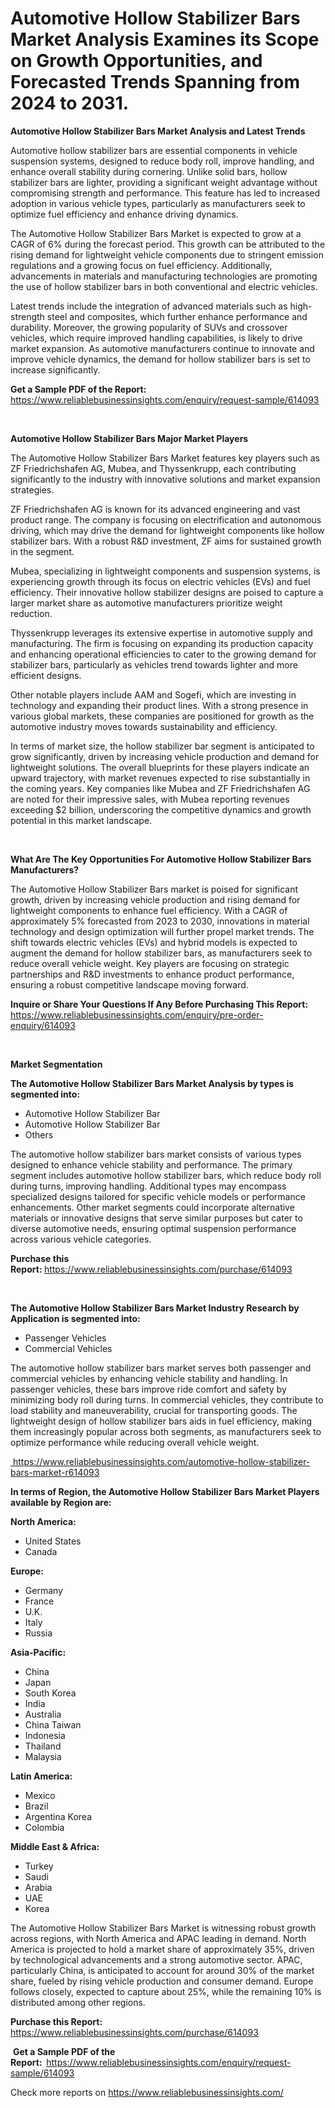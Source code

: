 <p><h1>Automotive Hollow Stabilizer Bars Market Analysis Examines its Scope on Growth Opportunities, and Forecasted Trends Spanning from 2024 to 2031.</h1></p><p><strong>Automotive Hollow Stabilizer Bars Market Analysis and Latest Trends</strong></p>
<p><p>Automotive hollow stabilizer bars are essential components in vehicle suspension systems, designed to reduce body roll, improve handling, and enhance overall stability during cornering. Unlike solid bars, hollow stabilizer bars are lighter, providing a significant weight advantage without compromising strength and performance. This feature has led to increased adoption in various vehicle types, particularly as manufacturers seek to optimize fuel efficiency and enhance driving dynamics. </p><p>The Automotive Hollow Stabilizer Bars Market is expected to grow at a CAGR of 6% during the forecast period. This growth can be attributed to the rising demand for lightweight vehicle components due to stringent emission regulations and a growing focus on fuel efficiency. Additionally, advancements in materials and manufacturing technologies are promoting the use of hollow stabilizer bars in both conventional and electric vehicles. </p><p>Latest trends include the integration of advanced materials such as high-strength steel and composites, which further enhance performance and durability. Moreover, the growing popularity of SUVs and crossover vehicles, which require improved handling capabilities, is likely to drive market expansion. As automotive manufacturers continue to innovate and improve vehicle dynamics, the demand for hollow stabilizer bars is set to increase significantly.</p></p>
<p><strong>Get a Sample PDF of the Report:&nbsp;</strong> <a href="https://www.reliablebusinessinsights.com/enquiry/request-sample/614093?utm_campaign=75&utm_medium=2&utm_source=Github&utm_content=ia&utm_term=27122024&utm_id=automotive-hollow-stabilizer-bars">https://www.reliablebusinessinsights.com/enquiry/request-sample/614093</a></p>
<p>&nbsp;</p>
<p><strong>Automotive Hollow Stabilizer Bars Major Market Players</strong></p>
<p><p>The Automotive Hollow Stabilizer Bars Market features key players such as ZF Friedrichshafen AG, Mubea, and Thyssenkrupp, each contributing significantly to the industry with innovative solutions and market expansion strategies. </p><p>ZF Friedrichshafen AG is known for its advanced engineering and vast product range. The company is focusing on electrification and autonomous driving, which may drive the demand for lightweight components like hollow stabilizer bars. With a robust R&D investment, ZF aims for sustained growth in the segment.</p><p>Mubea, specializing in lightweight components and suspension systems, is experiencing growth through its focus on electric vehicles (EVs) and fuel efficiency. Their innovative hollow stabilizer designs are poised to capture a larger market share as automotive manufacturers prioritize weight reduction.</p><p>Thyssenkrupp leverages its extensive expertise in automotive supply and manufacturing. The firm is focusing on expanding its production capacity and enhancing operational efficiencies to cater to the growing demand for stabilizer bars, particularly as vehicles trend towards lighter and more efficient designs.</p><p>Other notable players include AAM and Sogefi, which are investing in technology and expanding their product lines. With a strong presence in various global markets, these companies are positioned for growth as the automotive industry moves towards sustainability and efficiency.</p><p>In terms of market size, the hollow stabilizer bar segment is anticipated to grow significantly, driven by increasing vehicle production and demand for lightweight solutions. The overall blueprints for these players indicate an upward trajectory, with market revenues expected to rise substantially in the coming years. Key companies like Mubea and ZF Friedrichshafen AG are noted for their impressive sales, with Mubea reporting revenues exceeding $2 billion, underscoring the competitive dynamics and growth potential in this market landscape.</p></p>
<p>&nbsp;</p>
<p><strong>What Are The Key Opportunities For Automotive Hollow Stabilizer Bars Manufacturers?</strong></p>
<p><p>The Automotive Hollow Stabilizer Bars market is poised for significant growth, driven by increasing vehicle production and rising demand for lightweight components to enhance fuel efficiency. With a CAGR of approximately 5% forecasted from 2023 to 2030, innovations in material technology and design optimization will further propel market trends. The shift towards electric vehicles (EVs) and hybrid models is expected to augment the demand for hollow stabilizer bars, as manufacturers seek to reduce overall vehicle weight. Key players are focusing on strategic partnerships and R&D investments to enhance product performance, ensuring a robust competitive landscape moving forward.</p></p>
<p><strong>Inquire or Share Your Questions If Any Before Purchasing This Report:</strong> <a href="https://www.reliablebusinessinsights.com/enquiry/pre-order-enquiry/614093?utm_campaign=75&utm_medium=2&utm_source=Github&utm_content=ia&utm_term=27122024&utm_id=automotive-hollow-stabilizer-bars">https://www.reliablebusinessinsights.com/enquiry/pre-order-enquiry/614093</a></p>
<p>&nbsp;</p>
<p><strong>Market Segmentation</strong></p>
<p><strong>The Automotive Hollow Stabilizer Bars Market Analysis by types is segmented into:</strong></p>
<p><ul><li>Automotive Hollow Stabilizer Bar</li><li>Automotive Hollow Stabilizer Bar</li><li>Others</li></ul></p>
<p><p>The automotive hollow stabilizer bars market consists of various types designed to enhance vehicle stability and performance. The primary segment includes automotive hollow stabilizer bars, which reduce body roll during turns, improving handling. Additional types may encompass specialized designs tailored for specific vehicle models or performance enhancements. Other market segments could incorporate alternative materials or innovative designs that serve similar purposes but cater to diverse automotive needs, ensuring optimal suspension performance across various vehicle categories.</p></p>
<p><strong>Purchase this Report:&nbsp;</strong><a href="https://www.reliablebusinessinsights.com/purchase/614093?utm_campaign=75&utm_medium=2&utm_source=Github&utm_content=ia&utm_term=27122024&utm_id=automotive-hollow-stabilizer-bars">https://www.reliablebusinessinsights.com/purchase/614093</a></p>
<p>&nbsp;</p>
<p><strong>The Automotive Hollow Stabilizer Bars Market Industry Research by Application is segmented into:</strong></p>
<p><ul><li>Passenger Vehicles</li><li>Commercial Vehicles</li></ul></p>
<p><p>The automotive hollow stabilizer bars market serves both passenger and commercial vehicles by enhancing vehicle stability and handling. In passenger vehicles, these bars improve ride comfort and safety by minimizing body roll during turns. In commercial vehicles, they contribute to load stability and maneuverability, crucial for transporting goods. The lightweight design of hollow stabilizer bars aids in fuel efficiency, making them increasingly popular across both segments, as manufacturers seek to optimize performance while reducing overall vehicle weight.</p></p>
<p><a href="https://www.reliablebusinessinsights.com/automotive-hollow-stabilizer-bars-market-r614093?utm_campaign=75&utm_medium=2&utm_source=Github&utm_content=ia&utm_term=27122024&utm_id=automotive-hollow-stabilizer-bars">&nbsp;https://www.reliablebusinessinsights.com/automotive-hollow-stabilizer-bars-market-r614093</a></p>
<p><strong>In terms of Region, the Automotive Hollow Stabilizer Bars Market Players available by Region are:</strong></p>
<p>
    <p> <strong> North America: </strong>
        <ul>
            <li>United States</li>
            <li>Canada</li>
        </ul>
        </p> 
    <p> <strong> Europe: </strong>
        <ul>
            <li>Germany</li>
            <li>France</li>
            <li>U.K.</li>
            <li>Italy</li>
            <li>Russia</li>
        </ul>
        </p> 
    <p> <strong> Asia-Pacific: </strong>
        <ul>
            <li>China</li>
            <li>Japan</li>
            <li>South Korea</li>
            <li>India</li>
            <li>Australia</li>
            <li>China Taiwan</li>
            <li>Indonesia</li>
            <li>Thailand</li>
            <li>Malaysia</li>
        </ul>
        </p> 
    <p> <strong> Latin America: </strong>
        <ul>
            <li>Mexico</li>
            <li>Brazil</li>
            <li>Argentina Korea</li>
            <li>Colombia</li>
        </ul>
        </p> 
    <p> <strong> Middle East & Africa: </strong>
        <ul>
            <li>Turkey</li>
            <li>Saudi</li>
            <li>Arabia</li>
            <li>UAE</li>
            <li>Korea</li>
        </ul>
    </p>
    </p>
<p><p>The Automotive Hollow Stabilizer Bars Market is witnessing robust growth across regions, with North America and APAC leading in demand. North America is projected to hold a market share of approximately 35%, driven by technological advancements and a strong automotive sector. APAC, particularly China, is anticipated to account for around 30% of the market share, fueled by rising vehicle production and consumer demand. Europe follows closely, expected to capture about 25%, while the remaining 10% is distributed among other regions.</p></p>
<p><strong>Purchase this Report: </strong><a href="https://www.reliablebusinessinsights.com/purchase/614093?utm_campaign=75&utm_medium=2&utm_source=Github&utm_content=ia&utm_term=27122024&utm_id=automotive-hollow-stabilizer-bars">https://www.reliablebusinessinsights.com/purchase/614093</a></p>
<p>&nbsp;<strong>Get a Sample PDF of the Report:&nbsp;&nbsp;</strong><a href="https://www.reliablebusinessinsights.com/enquiry/request-sample/614093?utm_campaign=75&utm_medium=2&utm_source=Github&utm_content=ia&utm_term=27122024&utm_id=automotive-hollow-stabilizer-bars">https://www.reliablebusinessinsights.com/enquiry/request-sample/614093</a></p>
<p><strong></strong></p>
<p>Check more reports on <a href="https://www.reliablebusinessinsights.com/?utm_campaign=75&utm_medium=2&utm_source=Github&utm_content=ia&utm_term=27122024&utm_id=automotive-hollow-stabilizer-bars">https://www.reliablebusinessinsights.com/</a></p>